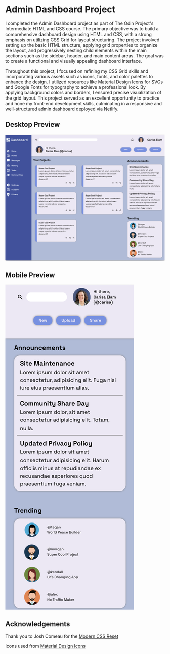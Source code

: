 # Admin Dashboard Project

I completed the Admin Dashboard project as part of The Odin Project's Intermediate HTML and CSS course. The primary objective was to build a comprehensive dashboard design using HTML and CSS, with a strong emphasis on utilizing CSS Grid for layout structuring. The project involved setting up the basic HTML structure, applying grid properties to organize the layout, and progressively nesting child elements within the main sections such as the sidebar, header, and main content areas. The goal was to create a functional and visually appealing dashboard interface.

Throughout this project, I focused on refining my CSS Grid skills and incorporating various assets such as icons, fonts, and color palettes to enhance the design. I utilized resources like Material Design Icons for SVGs and Google Fonts for typography to achieve a professional look. By applying background colors and borders, I ensured precise visualization of the grid layout. This project served as an excellent opportunity to practice and hone my front-end development skills, culminating in a responsive and well-structured admin dashboard deployed via Netlify.

## Desktop Preview 
![Desktop Preview](assets/desktop-preview.png)

## Mobile Preview 
![Mobile Preview](assets/mobile-preview.png)


## Acknowledgements

Thank you to Josh Comeau for the [Modern CSS Reset](https://www.joshwcomeau.com/css/custom-css-reset/)

Icons used from [Material Design Icons](https://pictogrammers.com/library/mdi/)
